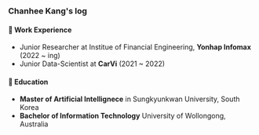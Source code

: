 ### Chanhee Kang's log

#### 🌱 Work Experience
- Junior Researcher at Institue of Financial Engineering, **Yonhap Infomax** (2022 ~ ing)
- Junior Data-Scientist at **CarVi** (2021 ~ 2022)

#### 🔭 Education
- **Master of Artificial Intellignece** in Sungkyunkwan University, South Korea
- **Bachelor of Information Technology** University of Wollongong, Australia
